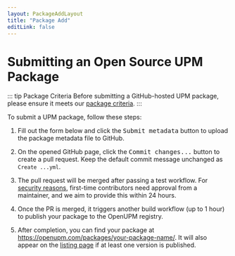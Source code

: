 ```yaml
---
layout: PackageAddLayout
title: "Package Add"
editLink: false
---
```


# Submitting an Open Source UPM Package

::: tip Package Criteria
Before submitting a GitHub-hosted UPM package, please ensure it meets our [package criteria](/docs/adding-upm-package#upm-package-criteria).
:::

To submit a UPM package, follow these steps:

1. Fill out the form below and click the <kbd>Submit metadata</kbd> button to upload the package metadata file to GitHub.

2. On the opened GitHub page, click the <kbd>Commit changes...</kbd> button to create a pull request. Keep the default commit message unchanged as `Create ...yml`.

3. The pull request will be merged after passing a test workflow. For [security reasons](https://github.blog/2021-04-22-github-actions-update-helping-maintainers-combat-bad-actors/), first-time contributors need approval from a maintainer, and we aim to provide this within 24 hours.

4. Once the PR is merged, it triggers another build workflow (up to 1 hour) to publish your package to the OpenUPM registry.

5. After completion, you can find your package at https://openupm.com/packages/your-package-name/. It will also appear on the [listing page](/packages?sort=time) if at least one version is published.